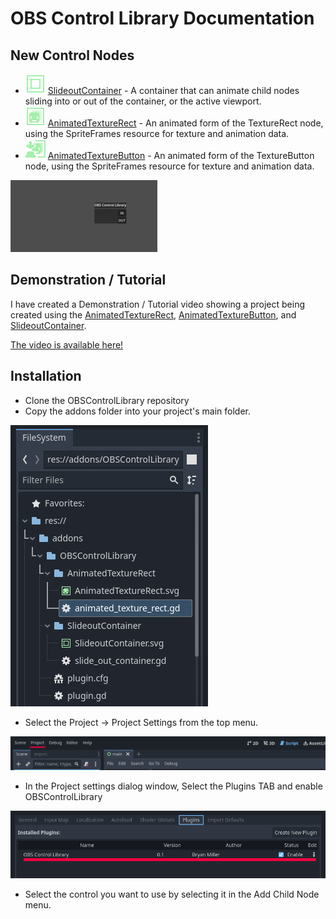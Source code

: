 # OBS Control Library Documentation

## New Control Nodes

* ![SlideoutContainer icon](../addons/OBSControlLibrary/SlideoutContainer/SlideoutContainer.svg "SlideoutContainer icon") [SlideoutContainer](./SlideoutContainer/slideout_container.md) - A container that can animate child nodes sliding into or out of the container, or the active viewport.
* ![AnimatedTextureRect icon](../addons/OBSControlLibrary/AnimatedTextureRect/AnimatedTextureRect.svg "AnimatedTextureRect icon") [AnimatedTextureRect](./AnimatedTextureRect/animated_texture_rect.md) - An animated form of the TextureRect node, using the SpriteFrames resource for texture and animation data.
* ![AnimatedTextureButton icon](../addons/OBSControlLibrary/AnimatedTextureButton/AnimatedTextureButton.svg "AnimatedTextureButton icon") [AnimatedTextureButton](./AnimatedTextureButton/animated_texture_button.md) - An animated form of the TextureButton node, using the SpriteFrames resource for texture and animation data.

![Demo of Slideout Container and AnimatedTextureRect](./imgs/demo_slideout_container_and_animated_texture_rect.gif  "Demo of Slideout Container and AnimatedTextureRect")

## Demonstration / Tutorial
I have created a Demonstration / Tutorial video showing a project being created using the [AnimatedTextureRect](./AnimatedTextureRect/animated_texture_rect.md), [AnimatedTextureButton](./AnimatedTextureButton/animated_texture_button.md), and [SlideoutContainer](./SlideoutContainer/slideout_container.md).

[The video is available here!](https://youtu.be/R2xknYgbbKQ "Addon demonstration video on YouTube")


## Installation

* Clone the OBSControlLibrary repository
* Copy the addons folder into your project's main folder.

![Addon in project folder](./imgs/addon_in_resource_folder.png  "Addon in project folder")

* Select the Project -> Project Settings from the top menu.

![Select Project Settings](./imgs/select_projects.png  "Select Project Settings")

* In the Project settings dialog window, Select the Plugins TAB and enable OBSControlLibrary

![Enable addon](./imgs/enable_addon.png  "Enable addon")

* Select the control you want to use by selecting it in the Add Child Node menu.